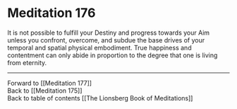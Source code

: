 # Meditation 176

It is not possible to fulfill your Destiny and progress towards your Aim unless you confront, overcome, and subdue the base drives of your temporal and spatial physical embodiment. True happiness and contentment can only abide in proportion to the degree that one is living from eternity. 

___

Forward to [[Meditation 177]]  
Back to [[Meditation 175]]  
Back to table of contents [[The Lionsberg Book of Meditations]]  